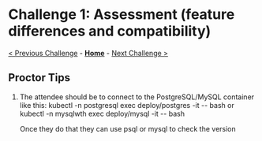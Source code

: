 # Challenge 1: Assessment (feature differences and compatibility) 

[< Previous Challenge](./00-prereqs.md) - **[Home](../README.md)** - [Next Challenge >](./02-size-analysis.md)

## Proctor Tips

1) The attendee should be to connect to the PostgreSQL/MySQL container like this:
    kubectl -n postgresql exec deploy/postgres -it -- bash
    or
    kubectl -n mysqlwth exec deploy/mysql -it -- bash

    Once they do that they can use psql or mysql to check the version

